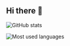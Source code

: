 ## Hi there 👋

![GitHub stats](https://github-readme-stats.vercel.app/api?username=honhimW&show_icons=true&theme=radical)

![Most used languages](https://github-readme-stats.vercel.app/api/top-langs?username=honhimW&theme=radical&layout=compact)


<!--
**honhimW/honhimW** is a ✨ _special_ ✨ repository because its `README.md` (this file) appears on your GitHub profile.

Here are some ideas to get you started:

- 🔭 I’m currently working on ...
- 🌱 I’m currently learning ...
- 👯 I’m looking to collaborate on ...
- 🤔 I’m looking for help with ...
- 💬 Ask me about ...
- 📫 How to reach me: ...
- 😄 Pronouns: ...
- ⚡ Fun fact: ...
-->
